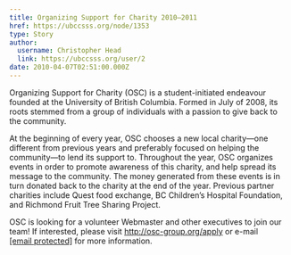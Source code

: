 ```yaml
---
title: Organizing Support for Charity 2010–2011 
href: https://ubccsss.org/node/1353
type: Story
author:
  username: Christopher Head
  link: https://ubccsss.org/user/2
date: 2010-04-07T02:51:00.000Z
---
```


<div class="field field-name-body field-type-text-with-summary field-label-hidden"><div class="field-items"><div class="field-item even"><p>Organizing Support for Charity (OSC) is a student-initiated endeavour founded at the University of British Columbia. Formed in July of 2008, its roots stemmed from a group of individuals with a passion to give back to the community.</p>
<p>At the beginning of every year, OSC chooses a new local charity&#x2014;one different from previous years and preferably focused on helping the community&#x2014;to lend its support to. Throughout the year, OSC organizes events in order to promote awareness of this charity, and help spread its message to the community. The money generated from these events is in turn donated back to the charity at the end of the year. Previous partner charities include Quest food exchange, BC Children&#x2019;s Hospital Foundation, and Richmond Fruit Tree Sharing Project.</p>
<p>OSC is looking for a volunteer Webmaster and other executives to join our team! If interested, please visit <a href="http://osc-group.org/apply">http://osc-group.org/apply</a> or e-mail<br>
<a href="/cdn-cgi/l/email-protection#a5cccbc3cae5cad6c688c2d7cad0d58bcad7c2"><span class="__cf_email__" data-cfemail="0e676068614e617d6d23697c617b7e20617c69">[email&#xA0;protected]</span></a> for more information.</p>
</div></div></div>    <footer>
          </footer>